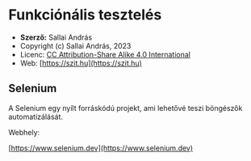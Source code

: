 # Funkciónális tesztelés

* **Szerző:** Sallai András
* Copyright (c) Sallai András, 2023
* Licenc: [CC Attribution-Share Alike 4.0 International](https://creativecommons.org/licenses/by-sa/4.0/)
* Web: [https://szit.hu](https://szit.hu)

## Selenium

A Selenium egy nyílt forráskódú projekt, ami lehetővé teszi böngészők automatizálását.

Webhely:

[https://www.selenium.dev](https://www.selenium.dev)
